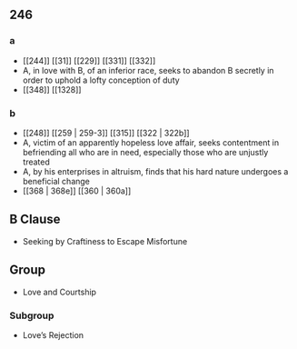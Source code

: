 ## 246
### a
- [[244]] [[31]] [[229]] [[331]] [[332]] 
- A, in love with B, of an inferior race, seeks to abandon B secretly in order to uphold a lofty conception of duty
- [[348]] [[1328]] 

### b
- [[248]] [[259 | 259-3]] [[315]] [[322 | 322b]] 
- A, victim of an apparently hopeless love affair, seeks contentment in befriending all who are in need, especially those who are unjustly treated
- A, by his enterprises in altruism, finds that his hard nature undergoes a beneficial change
- [[368 | 368e]] [[360 | 360a]] 

## B Clause
- Seeking by Craftiness to Escape Misfortune

## Group
- Love and Courtship

### Subgroup
- Love’s Rejection

